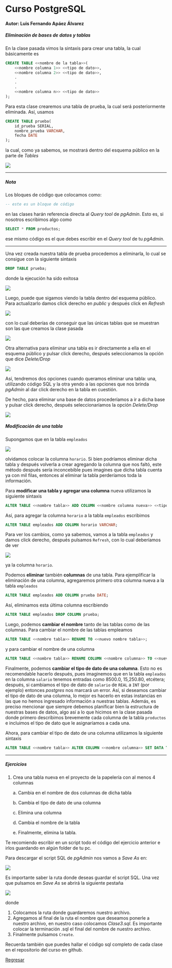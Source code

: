 # Curso PostgreSQL

#### Autor: Luis Fernando Apáez Álvarez



##### Eliminación de bases de datos y tablas

En la clase pasada vimos la sintaxis para crear una tabla, la cual básicamente es

```sql
CREATE TABLE <<nombre de la tabla>>(
	<<nombre columna 1>> <<tipo de dato>>,
    <<nombre columna 2>> <<tipo de dato>>,
    .
    .
    .
    <<nombre columna n>> <<tipo de dato>>
);
```

Para esta clase crearemos una tabla de prueba, la cual será posteriormente eliminada. Así, usamos

```sql
CREATE TABLE prueba(
	id_prueba SERIAL,
	nombre_prueba VARCHAR,
	fecha DATE
);
```

la cual, como ya sabemos, se mostrará dentro del esquema público en la parte de _Tables_

![](Clase3/Captura1.PNG)

---

##### Nota

Los bloques de código que colocamos como:

```sql
-- este es un bloque de código
```

en las clases harán referencia directa al _Query tool_ de _pgAdmin_. Esto es, si nosotros escribimos algo como

```sql
SELECT * FROM productos;
```

ese mismo código es el que debes escribir en el _Query tool_ de tu _pgAdmin_.

---

Una vez creada nuestra tabla de prueba procedemos a eliminarla, lo cual se consigue con la siguiente sintaxis

```sql
DROP TABLE prueba;
```

donde la ejecución ha sido exitosa



![](Clase3/Captura2.PNG)

Luego, puede que sigamos viendo la tabla dentro del esquema público. Para actualizarlo damos click derecho en _public_ y después click en _Refresh_

![](Clase3/Captura3.PNG)

con lo cual deberías de conseguir que las únicas tablas que se muestran son las que creamos la clase pasada

![](Clase3/Captura4.PNG)

Otra alternativa para eliminar una tabla es ir directamente a ella en el esquema público y pulsar click derecho, después seleccionamos la opción que dice _Delete/Drop_ 

![](Clase3/Captura5.PNG)

Así, tendremos dos opciones cuando queramos eliminar una tabla: una, utilizando código SQL y la otra yendo a las opciones que nos brinda _pgAdmin_ al dar click derecho en la tabla en cuestión.

De hecho, para eliminar una base de datos procederíamos a ir a dicha base y pulsar click derecho, después seleccionaríamos la opción _Delete/Drop_

![](Clase3/Captura6.PNG)

##### Modificación de una tabla

Supongamos que en la tabla ``empleados``

![](Clase3/Captura7.PNG)

olvidamos colocar la columna ``horario``. Si bien podríamos eliminar dicha tabla y después volverla a crear agregando la columna que nos faltó, este método después sería inconcebible pues imagines que dicha tabla cuenta ya con mil filas, entonces al eliminar la tabla perderíamos toda la información. 

Para **modificar una tabla y agregar una columna** nueva utilizamos la siguiente sintaxis

```sql
ALTER TABLE <<nombre tabla>> ADD COLUMN <<nombre columna nueva>> <<tipo de dato>>;
```

Así, para agregar la columna ``horario`` a la tabla ``empleados`` escribimos

```sql
ALTER TABLE empleados ADD COLUMN horario VARCHAR;
```

Para ver los cambios, como ya sabemos, vamos a la tabla ``empleados`` y damos click derecho, después pulsamos ``Refresh``, con lo cual deberíamos de ver

![](Clase3/Captura.PNG)

ya la columna ``horario``.

Podemos **eliminar** también **columnas** de una tabla. Para ejemplificar la eliminación de una columna, agregaremos primero otra columna nueva a la tabla ``empleados``

```sql
ALTER TABLE empleados ADD COLUMN prueba DATE;
```

Así, eliminamos esta última columna escribiendo

```sql
ALTER TABLE empleados DROP COLUMN prueba; 
```

Luego, podemos **cambiar  el nombre** tanto de las tablas como de las columnas. Para cambiar el nombre de las tablas empleamos

```sql
ALTER TABLE <<nombre tabla>> RENAME TO <<nuevo nombre tabla>>;
```

y para cambiar el nombre de una columna

```sql
ALTER TABLE <<nombre tabla>> RENAME COLUMN <<nombre columna>> TO <<nuevo nombre columna>>; 
```

Finalmente, podemos **cambiar el tipo de dato de una columna**. Esto no es recomendable hacerlo después, pues imaginemos que en la tabla ``empleados`` en la columna ``salario`` tenemos entradas como 8500.0, 15,250.80, etcétera; después, si cambiamos el tipo de dato de ``salario`` de ``REAL`` a ``INT`` (por ejemplo) entonces _postgres_ nos marcará un error. Así, si deseamos cambiar el tipo de dato de una columna, lo mejor es hacerlo en estas instancias en las que no hemos ingresado información a nuestras tablas. Además, es preciso mencionar que siempre debemos planificar bien la estructura de nuestras bases de datos, algo así a lo que hicimos en la clase pasada donde primero describimos brevemente cada columna de la tabla ``productos`` e incluimos el tipo de dato que le asignaríamos a cada una.

Ahora, para cambiar el tipo de dato de una columna utilizamos la siguiente sintaxis

```sql
ALTER TABLE <<nombre tabla>> ALTER COLUMN <<nombre columna>> SET DATA TYPE <<tipo de dato>>;
```

 

---

##### Ejercicios

1. Crea una tabla nueva en el proyecto de la papelería con al menos 4 columnas

   a. Cambia en el nombre de dos columnas de dicha tabla

   b. Cambia el tipo de dato de una columna

   c. Elimina una columna

   d. Cambia el nombre de la tabla

   e. Finalmente, elimina la tabla.

Te recomiendo escribir en un script todo el código del ejercicio anterior e irlos guardando en algún folder de tu pc. 

Para descargar el script SQL de _pgAdmin_ nos vamos a _Save As_ en:

![](Clase3/Captura8.PNG)

Es importante saber la ruta donde deseas guardar el script SQL. Una vez que pulsamos en _Save As_ se abrirá la siguiente pestaña

![](Clase3/Captura9.PNG)

donde

1. Colocamos la ruta donde guardaremos nuestro archivo.
2. Agregamos al final de la ruta el nombre que deseamos ponerle a nuestro archivo, en nuestro caso colocamos _Clase3.sql_. Es importante colocar la terminación .sql el final del nombre de nuestro archivo.
3. Finalmente pulsamos ``Create``.



Recuerda también que puedes hallar el código sql completo de cada clase en el repositorio del curso en github. 


[Regresar](index.md)
